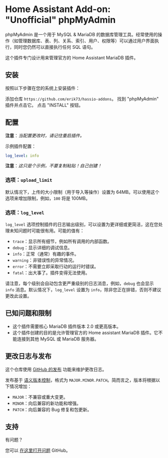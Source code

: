 # Home Assistant Add-on: "Unofficial" phpMyAdmin

phpMyAdmin 是一个用于 MySQL & MariaDB 的数据库管理工具。经常使用的操作（如管理数据库、表、列、关系、索引、用户、权限等）可以通过用户界面执行，同时您仍然可以直接执行任何 SQL 语句。

这个插件专门设计用来管理官方的 Home Assistant MariaDB 插件。

## 安装

按照以下步骤在您的系统上安装插件：

添加仓库 `https://github.com/erik73/hassio-addons`。
找到 "phpMyAdmin" 插件并点击它。
点击 "INSTALL" 按钮。

## 配置

**注意**：_当配置更改时，请记住重启插件。_

示例插件配置：

```yaml
log_level: info
```

**注意**：_这只是个示例，不要复制粘贴！自己创建！_

### 选项：`upload_limit`

默认情况下，上传的大小限制（用于导入等操作）设置为 64MB。可以使用这个选项来增加限制，例如，`100` 将是 100MB。

### 选项：`log_level`

`log_level` 选项控制插件的日志输出级别，可以设置为更详细或更简洁，这在您处理未知问题时可能很有用。可能的值有：

- `trace`：显示所有细节，例如所有调用的内部函数。
- `debug`：显示详细的调试信息。
- `info`：正常（通常）有趣的事件。
- `warning`：非错误性的异常情况。
- `error`：不需要立即采取行动的运行时错误。
- `fatal`：出大事了。插件变得无法使用。

请注意，每个级别会自动包含更严重级别的日志消息，例如，`debug` 也会显示 `info` 消息。默认情况下，`log_level` 设置为 `info`，除非您正在排错，否则不建议更改此设置。

## 已知问题和限制

- 这个插件需要核心 MariaDB 插件版本 2.0 或更高版本。
- 这个插件创建的目的是允许管理官方的 Home assistant MariaDB 插件。它不能连接到其他 MySQL 或 MariaDB 服务器。

## 更改日志与发布

这个仓库使用 [GitHub 的发布][releases] 功能来维护更改日志。

发布基于 [语义版本控制][semver]，格式为 `MAJOR.MINOR.PATCH`。简而言之，版本将根据以下情况增加：

- `MAJOR`：不兼容或重大变更。
- `MINOR`：向后兼容的新功能和增强。
- `PATCH`：向后兼容的 Bug 修复和包更新。

## 支持

有问题？

您可以 [在这里打开问题][issue] GitHub。

[addon-badge]: https://my.home-assistant.io/badges/supervisor_addon.svg
[addon]: https://my.home-assistant.io/redirect/supervisor_addon/?addon=a0d7b954_phpmyadmin&repository_url=https%3A%2F%2Fgithub.com%2Ferik73%2Frepository
[contributors]: https://github.com/erik73/addon-phpmyadmin/graphs/contributors
[discord-ha]: https://discord.gg/c5DvZ4e
[discord]: https://discord.me/hassioaddons
[forum]: https://community.home-assistant.io/t/home-assistant-community-add-on-phpmyadmin/171729?u=frenck
[frenck]: https://github.com/frenck
[issue]: https://github.com/erik73/addon-phpmyadmin/issues
[reddit]: https://reddit.com/r/homeassistant
[releases]: https://github.com/erik73/addon-phpmyadmin/releases
[semver]: https://semver.org/spec/v2.0.0.html